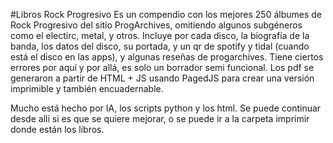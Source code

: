 #Libros Rock Progresivo
Es un compendio con los mejores 250 álbumes de Rock Progresivo del sitio ProgArchives, omitiendo algunos subgéneros como el electirc, metal, y otros. Incluye por cada disco, la biografía de la banda, los datos del disco, su portada, y un qr de spotify y tidal (cuando está el disco en las apps), y algunas reseñas de progarchives. Tiene ciertos errores por aquí y por allá, es solo un borrador semi funcional.
Los pdf se generaron a partir de HTML + JS usando PagedJS para crear una versión imprimible y también encuadernable.

Mucho está hecho por IA, los scripts python y los html. Se puede continuar desde allí si es que se quiere mejorar, o se puede ir a la carpeta imprimir donde están los libros.
